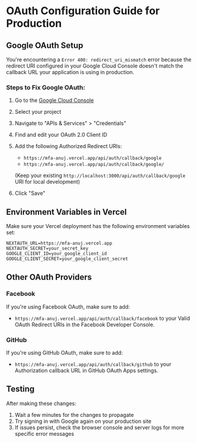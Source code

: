 # OAuth Configuration Guide for Production

## Google OAuth Setup

You're encountering a `Error 400: redirect_uri_mismatch` error because the redirect URI configured in your Google Cloud Console doesn't match the callback URL your application is using in production.

### Steps to Fix Google OAuth:

1. Go to the [Google Cloud Console](https://console.cloud.google.com/)
2. Select your project
3. Navigate to "APIs & Services" > "Credentials"
4. Find and edit your OAuth 2.0 Client ID
5. Add the following Authorized Redirect URIs:
   - `https://mfa-anuj.vercel.app/api/auth/callback/google`
   - `https://mfa-anuj.vercel.app/api/auth/callback/google/`
   
   (Keep your existing `http://localhost:3000/api/auth/callback/google` URI for local development)

6. Click "Save"

## Environment Variables in Vercel

Make sure your Vercel deployment has the following environment variables set:

```
NEXTAUTH_URL=https://mfa-anuj.vercel.app
NEXTAUTH_SECRET=your_secret_key
GOOGLE_CLIENT_ID=your_google_client_id
GOOGLE_CLIENT_SECRET=your_google_client_secret
```

## Other OAuth Providers

### Facebook

If you're using Facebook OAuth, make sure to add:
- `https://mfa-anuj.vercel.app/api/auth/callback/facebook` to your Valid OAuth Redirect URIs in the Facebook Developer Console.

### GitHub

If you're using GitHub OAuth, make sure to add:
- `https://mfa-anuj.vercel.app/api/auth/callback/github` to your Authorization callback URL in GitHub OAuth Apps settings.

## Testing

After making these changes:
1. Wait a few minutes for the changes to propagate
2. Try signing in with Google again on your production site
3. If issues persist, check the browser console and server logs for more specific error messages